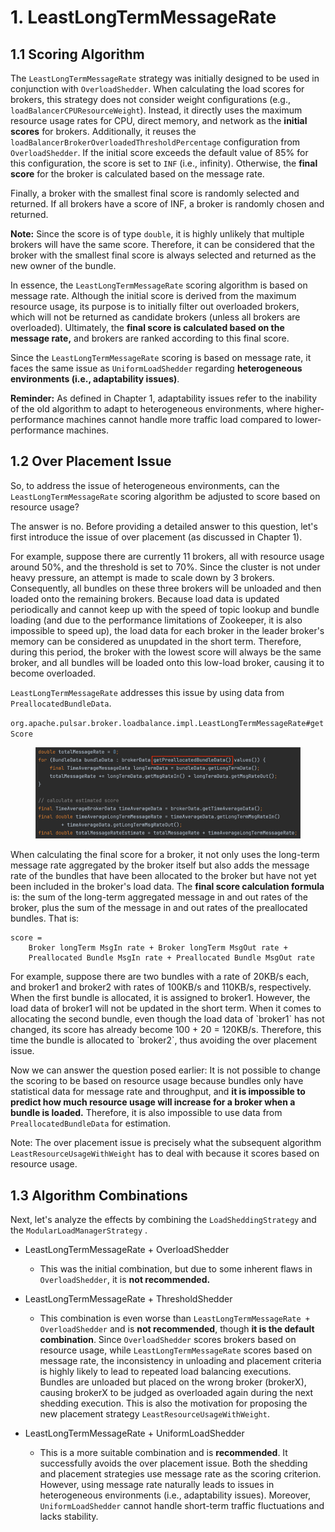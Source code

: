 # 1. LeastLongTermMessageRate

## 1.1 **Scoring Algorithm**

The `LeastLongTermMessageRate` strategy was initially designed to be used in conjunction with `OverloadShedder`. When calculating the load scores for brokers, this strategy does not consider weight configurations (e.g., `loadBalancerCPUResourceWeight`). Instead, it directly uses the maximum resource usage rates for CPU, direct memory, and network as the **initial scores** for brokers. Additionally, it reuses the `loadBalancerBrokerOverloadedThresholdPercentage` configuration from `OverloadShedder`. If the initial score exceeds the default value of 85% for this configuration, the score is set to `INF` (i.e., infinity). Otherwise, the **final score** for the broker is calculated based on the message rate.

Finally, a broker with the smallest final score is randomly selected and returned. If all brokers have a score of INF, a broker is randomly chosen and returned.

**Note:** Since the score is of type `double`, it is highly unlikely that multiple brokers will have the same score. Therefore, it can be considered that the broker with the smallest final score is always selected and returned as the new owner of the bundle.

In essence, the `LeastLongTermMessageRate` scoring algorithm is based on message rate. Although the initial score is derived from the maximum resource usage, its purpose is to initially filter out overloaded brokers, which will not be returned as candidate brokers (unless all brokers are overloaded). Ultimately, the **final score is calculated based on the message rate,** and brokers are ranked according to this final score.

Since the `LeastLongTermMessageRate` scoring is based on message rate, it faces the same issue as `UniformLoadShedder` regarding **heterogeneous environments (i.e., adaptability issues)**.

**Reminder:** As defined in Chapter 1, adaptability issues refer to the inability of the old algorithm to adapt to heterogeneous environments, where higher-performance machines cannot handle more traffic load compared to lower-performance machines.

&#x20;

## **1.2 Over Placement Issue**

So, to address the issue of heterogeneous environments, can the `LeastLongTermMessageRate` scoring algorithm be adjusted to score based on resource usage?

The answer is no. Before providing a detailed answer to this question, let's first introduce the issue of over placement (as discussed in Chapter 1).

For example, suppose there are currently 11 brokers, all with resource usage around 50%, and the threshold is set to 70%. Since the cluster is not under heavy pressure, an attempt is made to scale down by 3 brokers. Consequently, all bundles on these three brokers will be unloaded and then loaded onto the remaining brokers. Because load data is updated periodically and cannot keep up with the speed of topic lookup and bundle loading (and due to the performance limitations of Zookeeper, it is also impossible to speed up), the load data for each broker in the leader broker's memory can be considered as unupdated in the short term. Therefore, during this period, the broker with the lowest score will always be the same broker, and all bundles will be loaded onto this low-load broker, causing it to become overloaded.



`LeastLongTermMessageRate` addresses this issue by using data from `PreallocatedBundleData`.

`org.apache.pulsar.broker.loadbalance.impl.LeastLongTermMessageRate#getScore`

<figure><img src="../.gitbook/assets/image (2).png" alt=""><figcaption></figcaption></figure>

When calculating the final score for a broker, it not only uses the long-term message rate aggregated by the broker itself but also adds the message rate of the bundles that have been allocated to the broker but have not yet been included in the broker's load data. The **final score calculation formula** is: the sum of the long-term aggregated message in and out rates of the broker, plus the sum of the message in and out rates of the preallocated bundles. That is:

```
score =
    Broker longTerm MsgIn rate + Broker longTerm MsgOut rate +
    Preallocated Bundle MsgIn rate + Preallocated Bundle MsgOut rate
```

For example, suppose there are two bundles with a rate of 20KB/s each, and broker1 and broker2 with rates of 100KB/s and 110KB/s, respectively. When the first bundle is allocated, it is assigned to broker1. However, the load data of broker1 will not be updated in the short term. When it comes to allocating the second bundle, even though the load data of \`broker1\` has not changed, its score has already become 100 + 20 = 120KB/s. Therefore, this time the bundle is allocated to \`broker2\`, thus avoiding the over placement issue.

&#x20;

Now we can answer the question posed earlier: It is not possible to change the scoring to be based on resource usage because bundles only have statistical data for message rate and throughput, and **it is impossible to predict how much resource usage will increase for a broker when a bundle is loaded.** Therefore, it is also impossible to use data from `PreallocatedBundleData` for estimation.

&#x20;

Note: The over placement issue is precisely what the subsequent algorithm `LeastResourceUsageWithWeight` has to deal with because it scores based on resource usage.

&#x20;

## &#x20;1.3 **Algorithm Combinations**

Next, let's analyze the effects by combining the `LoadSheddingStrategy` and the `ModularLoadManagerStrategy` .

*   LeastLongTermMessageRate + OverloadShedder

    * This was the initial combination, but due to some inherent flaws in `OverloadShedder`, it is **not recommended.**


* LeastLongTermMessageRate + ThresholdShedder
  * This combination is even worse than `LeastLongTermMessageRate + OverloadShedder` and is **not recommended**, though **it is the default combination**. Since `OverloadShedder` scores brokers based on resource usage, while `LeastLongTermMessageRate` scores based on message rate, the inconsistency in unloading and placement criteria is highly likely to lead to repeated load balancing executions. Bundles are unloaded but placed on the wrong broker (brokerX), causing brokerX to be judged as overloaded again during the next shedding execution. This is also the motivation for proposing the new placement strategy `LeastResourceUsageWithWeight`.



* LeastLongTermMessageRate + UniformLoadShedder
  * This is a more suitable combination and is **recommended**. It successfully avoids the over placement issue. Both the shedding and placement strategies use message rate as the scoring criterion. However, using message rate naturally leads to issues in heterogeneous environments (i.e., adaptability issues). Moreover, `UniformLoadShedder` cannot handle short-term traffic fluctuations and lacks stability.

&#x20;

&#x20;

















